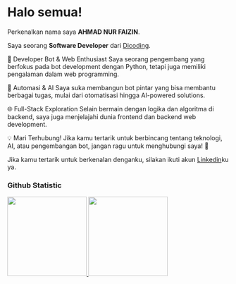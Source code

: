 # Halo semua! 
 
Perkenalkan nama saya **AHMAD NUR FAIZIN**.<br>
 
Saya seorang **Software Developer** dari [Dicoding](https://www.dicoding.com/).<br>
 
🚀 Developer Bot & Web Enthusiast
Saya seorang pengembang yang berfokus pada bot development dengan Python, tetapi juga memiliki pengalaman dalam web programming.

🤖 Automasi & AI
Saya suka membangun bot pintar yang bisa membantu berbagai tugas, mulai dari otomatisasi hingga AI-powered solutions.

🌐 Full-Stack Exploration
Selain bermain dengan logika dan algoritma di backend, saya juga menjelajahi dunia frontend dan backend web development.

💡 Mari Terhubung!
Jika kamu tertarik untuk berbincang tentang teknologi, AI, atau pengembangan bot, jangan ragu untuk menghubungi saya! 🚀
 
Jika kamu tertarik untuk berkenalan denganku, silakan ikuti akun [Linkedin](https://www.linkedin.com/in/gilang-adhan/)ku ya.
 
### Github Statistic
<p align="left">
<a href="https://github.com/penuliscode">
  <img height="180em" src="https://github-readme-stats-eight-theta.vercel.app/api?username=penuliscode&show_icons=true&theme=algolia&include_all_commits=true&count_private=true"/>
  <img height="180em" src="https://github-readme-stats-eight-theta.vercel.app/api/top-langs/?username=penuliscode&layout=compact&layout=compact&theme=algolia"/>
</a>
</p>
